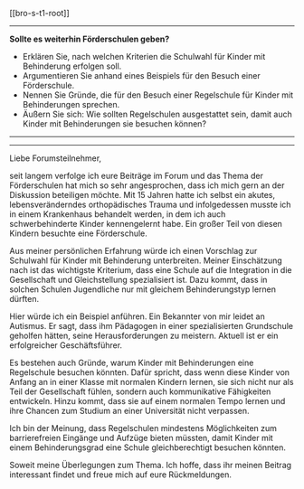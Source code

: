 [[bro-s-t1-root]]

---

**Sollte es weiterhin Förderschulen geben?**  
- Erklären Sie, nach welchen Kriterien die Schulwahl für Kinder mit Behinderung erfolgen soll.  
- Argumentieren Sie anhand eines Beispiels für den Besuch einer Förderschule.  
- Nennen Sie Gründe, die für den Besuch einer Regelschule für Kinder mit Behinderungen sprechen.  
- Äußern Sie sich: Wie sollten Regelschulen ausgestattet sein, damit auch Kinder mit Behinderungen sie besuchen können?  

---
---

Liebe Forumsteilnehmer,

seit langem verfolge ich eure Beiträge im Forum und das Thema der Förderschulen hat mich so sehr angesprochen, dass ich mich gern an der Diskussion beteiligen möchte. Mit 15 Jahren hatte ich selbst ein akutes, lebensveränderndes orthopädisches Trauma und infolgedessen musste ich in einem Krankenhaus behandelt werden, in dem ich auch schwerbehinderte Kinder kennengelernt habe. Ein großer Teil von diesen Kindern besuchte eine Förderschule.

Aus meiner persönlichen Erfahrung würde ich einen Vorschlag zur Schulwahl für Kinder mit Behinderung unterbreiten. Meiner Einschätzung nach ist das wichtigste Kriterium, dass eine Schule auf die Integration in die Gesellschaft und Gleichstellung spezialisiert ist. Dazu kommt, dass in solchen Schulen Jugendliche nur mit gleichem Behinderungstyp lernen dürften.

Hier würde ich ein Beispiel anführen. Ein Bekannter von mir leidet an Autismus. Er sagt, dass ihm Pädagogen in einer spezialisierten Grundschule geholfen hätten, seine Herausforderungen zu meistern. Aktuell ist er ein erfolgreicher Geschäftsführer.

Es bestehen auch Gründe, warum Kinder mit Behinderungen eine Regelschule besuchen könnten. Dafür spricht, dass wenn diese Kinder von Anfang an in einer Klasse mit normalen Kindern lernen, sie sich nicht nur als Teil der Gesellschaft fühlen, sondern auch kommunikative Fähigkeiten entwickeln. Hinzu kommt, dass sie auf einem normalen Tempo lernen und ihre Chancen zum Studium an einer Universität nicht verpassen.

Ich bin der Meinung, dass Regelschulen mindestens Möglichkeiten zum barrierefreien Eingänge und Aufzüge bieten müssten, damit Kinder mit einem Behinderungsgrad eine Schule gleichberechtigt besuchen könnten.

Soweit meine Überlegungen zum Thema. Ich hoffe, dass ihr meinen Beitrag interessant findet und freue mich auf eure Rückmeldungen.
